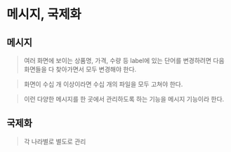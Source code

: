 메시지, 국제화 
================

## 메시지

> 여러 화면에 보이는 상품명, 가격, 수량 등 label에 있는 단어를 변경하려면 다음 화면들을 다 찾아가면서 모두 변경해야 한다.

> 화면이 수십 개 이상이라면 수십 개의 파일을 모두 고쳐야 한다.

> 이런 다양한 메시지를 한 곳에서 관리하도록 하는 기능을 메시지 기능이라 한다.


## 국제화

> 각 나라별로 별도로 관리
